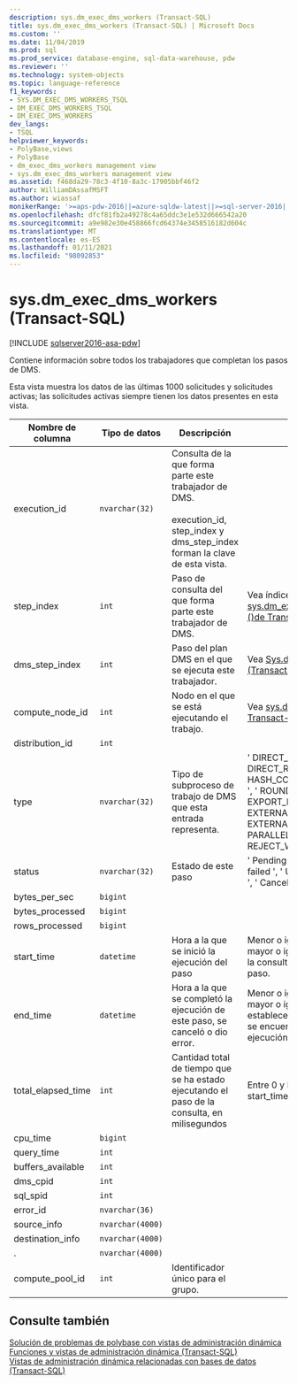 ```yaml
---
description: sys.dm_exec_dms_workers (Transact-SQL)
title: sys.dm_exec_dms_workers (Transact-SQL) | Microsoft Docs
ms.custom: ''
ms.date: 11/04/2019
ms.prod: sql
ms.prod_service: database-engine, sql-data-warehouse, pdw
ms.reviewer: ''
ms.technology: system-objects
ms.topic: language-reference
f1_keywords:
- SYS.DM_EXEC_DMS_WORKERS_TSQL
- DM_EXEC_DMS_WORKERS_TSQL
- DM_EXEC_DMS_WORKERS
dev_langs:
- TSQL
helpviewer_keywords:
- PolyBase,views
- PolyBase
- dm_exec_dms_workers management view
- sys.dm_exec_dms_workers management view
ms.assetid: f468da29-78c3-4f10-8a3c-17905bbf46f2
author: WilliamDAssafMSFT
ms.author: wiassaf
monikerRange: '>=aps-pdw-2016||=azure-sqldw-latest||>=sql-server-2016||>=sql-server-linux-2017||=azuresqldb-mi-current'
ms.openlocfilehash: dfcf81fb2a49278c4a65ddc3e1e532d666542a20
ms.sourcegitcommit: a9e982e30e458866fcd64374e3458516182d604c
ms.translationtype: MT
ms.contentlocale: es-ES
ms.lasthandoff: 01/11/2021
ms.locfileid: "98092853"
---
```

# <a name="sysdm_exec_dms_workers-transact-sql"></a>sys.dm_exec_dms_workers (Transact-SQL)
[!INCLUDE [sqlserver2016-asa-pdw](../../includes/applies-to-version/sqlserver2016-asa-pdw.md)]

  Contiene información sobre todos los trabajadores que completan los pasos de DMS.  
  
 Esta vista muestra los datos de las últimas 1000 solicitudes y solicitudes activas; las solicitudes activas siempre tienen los datos presentes en esta vista.  
  
|Nombre de columna|Tipo de datos|Descripción|Intervalo|  
|-----------------|---------------|-----------------|-----------|  
|execution_id|`nvarchar(32)`|Consulta de la que forma parte este trabajador de DMS. <br /><br /> execution_id, step_index y dms_step_index forman la clave de esta vista.||  
|step_index|`int`|Paso de consulta del que forma parte este trabajador de DMS.|Vea índice de paso en [sys.dm_exec_distributed_request_steps &#40;&#41;de Transact-SQL ](../../relational-databases/system-dynamic-management-views/sys-dm-exec-distributed-request-steps-transact-sql.md).|  
|dms_step_index|`int`|Paso del plan DMS en el que se ejecuta este trabajador.|Vea [Sys.dm_exec_dms_workers (Transact-SQL)](../../relational-databases/system-dynamic-management-views/sys-dm-exec-dms-workers-transact-sql.md)|  
|compute_node_id|`int`|Nodo en el que se está ejecutando el trabajo.|Vea [sys.dm_exec_compute_nodes &#40;&#41;de Transact-SQL ](../../relational-databases/system-dynamic-management-views/sys-dm-exec-compute-nodes-transact-sql.md).|  
|distribution_id|`int`|||  
|type|`nvarchar(32)`|Tipo de subproceso de trabajo de DMS que esta entrada representa.|' DIRECT_CONVERTER ', ' DIRECT_READER ', ' FILE_READER ', ' HASH_CONVERTER ', ' HASH_READER ', ' ROUNDROBIN_CONVERTER ', ' EXPORT_READER ', ' EXTERNAL_READER ', ' EXTERNAL_WRITER ', ' PARALLEL_COPY_READER ', ' REJECT_WRITER ', ' ESCRITOR '|  
|status|`nvarchar(32)`|Estado de este paso|' Pending ', ' Running ', ' complete ', ' failed ', ' UndoFailed ', ' PendingCancel ', ' Canceled ', ' Undone ', ' Aborted '|  
|bytes_per_sec|`bigint`|||  
|bytes_processed|`bigint`|||  
|rows_processed|`bigint`|||  
|start_time|`datetime`|Hora a la que se inició la ejecución del paso|Menor o igual que la hora actual y mayor o igual que end_compile_time de la consulta a la que pertenece este paso.|  
|end_time|`datetime`|Hora a la que se completó la ejecución de este paso, se canceló o dio error.|Menor o igual que la hora actual y mayor o igual que start_time, se establece en NULL para los pasos que se encuentran actualmente en ejecución o en cola.|  
|total_elapsed_time|`int`|Cantidad total de tiempo que se ha estado ejecutando el paso de la consulta, en milisegundos|Entre 0 y la diferencia entre end_time y start_time. 0 para los pasos en cola.|  
|cpu_time|`bigint`|||  
|query_time|`int`|||  
|buffers_available|`int`|||  
|dms_cpid|`int`|||  
|sql_spid|`int`|||  
|error_id|`nvarchar(36)`|||  
|source_info|`nvarchar(4000)`|||  
|destination_info|`nvarchar(4000)`|||  
|.|`nvarchar(4000)`|||
|compute_pool_id|`int`|Identificador único para el grupo.|

## <a name="see-also"></a>Consulte también  
 [Solución de problemas de polybase con vistas de administración dinámica](/previous-versions/sql/sql-server-2016/mt146389(v=sql.130))   
 [Funciones y vistas de administración dinámica &#40;Transact-SQL&#41;](~/relational-databases/system-dynamic-management-views/system-dynamic-management-views.md)   
 [Vistas de administración dinámica relacionadas con bases de datos &#40;Transact-SQL&#41;](../../relational-databases/system-dynamic-management-views/database-related-dynamic-management-views-transact-sql.md)  
  
